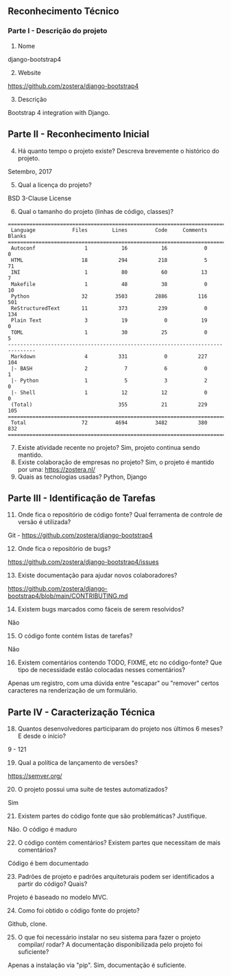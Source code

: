 ## Reconhecimento Técnico

### Parte I - Descrição do projeto

1. Nome

django-bootstrap4

2. Website

https://github.com/zostera/django-bootstrap4

3. Descrição

Bootstrap 4 integration with Django.


## Parte II - Reconhecimento Inicial 

4. Há quanto tempo o projeto existe? Descreva brevemente o histórico do projeto.

Setembro, 2017

5. Qual a licença do projeto?

BSD 3-Clause License

6. Qual o tamanho do projeto (linhas de código, classes)?

```
===============================================================================
 Language            Files        Lines         Code     Comments       Blanks
===============================================================================
 Autoconf                1           16           16            0            0
 HTML                   18          294          218            5           71
 INI                     1           80           60           13            7
 Makefile                1           48           38            0           10
 Python                 32         3503         2886          116          501
 ReStructuredText       11          373          239            0          134
 Plain Text              3           19            0           19            0
 TOML                    1           30           25            0            5
-------------------------------------------------------------------------------
 Markdown                4          331            0          227          104
 |- BASH                 2            7            6            0            1
 |- Python               1            5            3            2            0
 |- Shell                1           12           12            0            0
 (Total)                            355           21          229          105
===============================================================================
 Total                  72         4694         3482          380          832
===============================================================================
```


7. Existe atividade recente no projeto? Sim, projeto continua sendo mantido.
8. Existe colaboração de empresas no projeto? Sim, o projeto é mantido por uma: https://zostera.nl/
9. Quais as tecnologias usadas? Python, Django

## Parte III - Identificação de Tarefas 

11. Onde fica o repositório de código fonte? Qual ferramenta de controle de
versão é utilizada?

Git - https://github.com/zostera/django-bootstrap4

12. Onde fica o repositório de bugs?

https://github.com/zostera/django-bootstrap4/issues

13. Existe documentação para ajudar novos colaboradores?

https://github.com/zostera/django-bootstrap4/blob/main/CONTRIBUTING.md

14. Existem bugs marcados como fáceis de serem resolvidos?

Não

15. O código fonte contém listas de tarefas?

Não

16. Existem comentários contendo TODO, FIXME, etc no código-fonte? Que tipo
de necessidade estão colocadas nesses comentários?

Apenas um registro, com uma dúvida entre "escapar" ou "remover" certos caracteres na renderização de um formulário.

## Parte IV - Caracterização Técnica

18. Quantos desenvolvedores participaram do projeto nos últimos 6 meses? E
desde o início?

9 - 121

19. Qual a política de lançamento de versões?

https://semver.org/

20. O projeto possui uma suíte de testes automatizados?

Sim

21. Existem partes do código fonte que são problemáticas? Justifique.

Não. O código é maduro

22. O código contém comentários? Existem partes que necessitam de mais comentários?

Código é bem documentado

23. Padrões de projeto e padrões arquiteturais podem ser identificados a partir do código? Quais?

Projeto é baseado no modelo MVC.

24. Como foi obtido o código fonte do projeto?

Github, clone.

25. O que foi necessário instalar no seu sistema para fazer o projeto compilar/ rodar? A documentação disponibilizada pelo projeto foi suficiente?

Apenas a instalação via "pip". Sim, documentação é suficiente.
